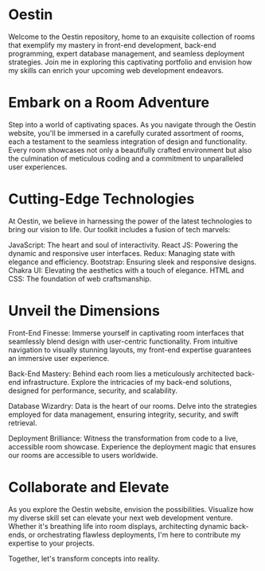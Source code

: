 <h1>Oestin</h1>
Welcome to the Oestin repository, home to an exquisite collection of rooms that exemplify my mastery in front-end development, back-end programming, expert database management, and seamless deployment strategies. Join me in exploring this captivating portfolio and envision how my skills can enrich your upcoming web development endeavors.

<h1>Embark on a Room Adventure</h1>
Step into a world of captivating spaces. As you navigate through the Oestin website, you'll be immersed in a carefully curated assortment of rooms, each a testament to the seamless integration of design and functionality. Every room showcases not only a beautifully crafted environment but also the culmination of meticulous coding and a commitment to unparalleled user experiences.

<h1>Cutting-Edge Technologies</h1>
At Oestin, we believe in harnessing the power of the latest technologies to bring our vision to life. Our toolkit includes a fusion of tech marvels:

JavaScript: The heart and soul of interactivity.
React JS: Powering the dynamic and responsive user interfaces.
Redux: Managing state with elegance and efficiency.
Bootstrap: Ensuring sleek and responsive designs.
Chakra UI: Elevating the aesthetics with a touch of elegance.
HTML and CSS: The foundation of web craftsmanship.

<h1>Unveil the Dimensions</h1>
Front-End Finesse: Immerse yourself in captivating room interfaces that seamlessly blend design with user-centric functionality. From intuitive navigation to visually stunning layouts, my front-end expertise guarantees an immersive user experience.

Back-End Mastery: Behind each room lies a meticulously architected back-end infrastructure. Explore the intricacies of my back-end solutions, designed for performance, security, and scalability.

Database Wizardry: Data is the heart of our rooms. Delve into the strategies employed for data management, ensuring integrity, security, and swift retrieval.

Deployment Brilliance: Witness the transformation from code to a live, accessible room showcase. Experience the deployment magic that ensures our rooms are accessible to users worldwide.

<h1>Collaborate and Elevate</h1>
As you explore the Oestin website, envision the possibilities. Visualize how my diverse skill set can elevate your next web development venture. Whether it's breathing life into room displays, architecting dynamic back-ends, or orchestrating flawless deployments, I'm here to contribute my expertise to your projects.

Together, let's transform concepts into reality. 
